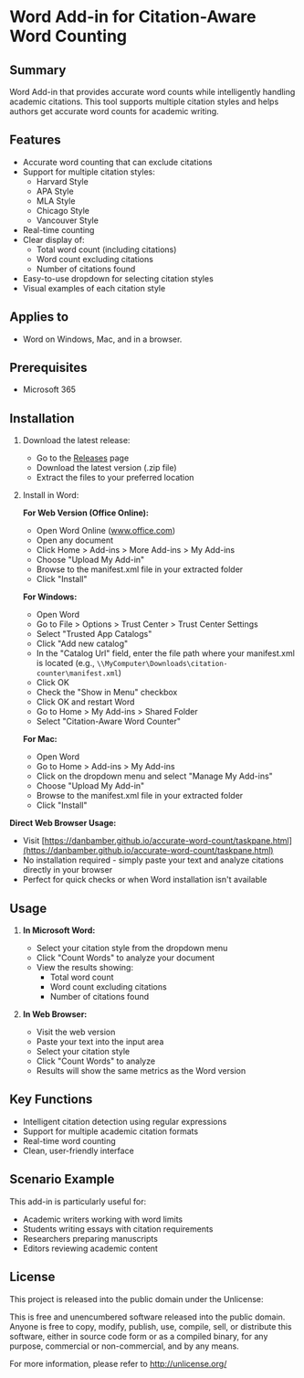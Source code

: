 # Word Add-in for Citation-Aware Word Counting

## Summary

Word Add-in that provides accurate word counts while intelligently handling academic citations. This tool supports multiple citation styles and helps authors get accurate word counts for academic writing.

## Features

- Accurate word counting that can exclude citations
- Support for multiple citation styles:
  - Harvard Style
  - APA Style
  - MLA Style
  - Chicago Style
  - Vancouver Style
- Real-time counting
- Clear display of:
  - Total word count (including citations)
  - Word count excluding citations
  - Number of citations found
- Easy-to-use dropdown for selecting citation styles
- Visual examples of each citation style

## Applies to

- Word on Windows, Mac, and in a browser.

## Prerequisites

- Microsoft 365

## Installation

1. Download the latest release:
   - Go to the [Releases](https://github.com/danbamber/accurate-word-count/releases) page
   - Download the latest version (.zip file)
   - Extract the files to your preferred location

2. Install in Word:

   **For Web Version (Office Online):**
   - Open Word Online (www.office.com)
   - Open any document
   - Click Home > Add-ins > More Add-ins > My Add-ins
   - Choose "Upload My Add-in"
   - Browse to the manifest.xml file in your extracted folder
   - Click "Install"
   
   **For Windows:**
   - Open Word
   - Go to File > Options > Trust Center > Trust Center Settings
   - Select "Trusted App Catalogs"
   - Click "Add new catalog"
   - In the "Catalog Url" field, enter the file path where your manifest.xml is located
     (e.g., `\\MyComputer\Downloads\citation-counter\manifest.xml`)
   - Click OK
   - Check the "Show in Menu" checkbox
   - Click OK and restart Word
   - Go to Home > My Add-ins > Shared Folder
   - Select "Citation-Aware Word Counter"

   **For Mac:**
   - Open Word
   - Go to Home > Add-ins > My Add-ins
   - Click on the dropdown menu and select "Manage My Add-ins"
   - Choose "Upload My Add-in"
   - Browse to the manifest.xml file in your extracted folder
   - Click "Install"

**Direct Web Browser Usage:**
- Visit [https://danbamber.github.io/accurate-word-count/taskpane.html](https://danbamber.github.io/accurate-word-count/taskpane.html)
- No installation required - simply paste your text and analyze citations directly in your browser
- Perfect for quick checks or when Word installation isn't available

## Usage

1. **In Microsoft Word:**
   - Select your citation style from the dropdown menu
   - Click "Count Words" to analyze your document
   - View the results showing:
     - Total word count
     - Word count excluding citations
     - Number of citations found

2. **In Web Browser:**
   - Visit the web version
   - Paste your text into the input area
   - Select your citation style
   - Click "Count Words" to analyze
   - Results will show the same metrics as the Word version

## Key Functions

- Intelligent citation detection using regular expressions
- Support for multiple academic citation formats
- Real-time word counting
- Clean, user-friendly interface

## Scenario Example

This add-in is particularly useful for:
- Academic writers working with word limits
- Students writing essays with citation requirements
- Researchers preparing manuscripts
- Editors reviewing academic content

## License

This project is released into the public domain under the Unlicense:

This is free and unencumbered software released into the public domain. Anyone is free to copy, modify, publish, use, compile, sell, or distribute this software, either in source code form or as a compiled binary, for any purpose, commercial or non-commercial, and by any means.

For more information, please refer to <http://unlicense.org/>
